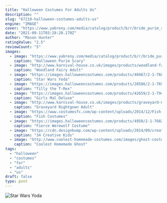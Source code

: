 ```yaml
---
title: "Halloween Costumes For Adults Us"
description: ""
slug: "67210-halloween-costumes-adults-us"
engine: "IMAGE"
cover: "https://www.yabreny.com/media/catalog/product/b/r/bride_purim_scary_blood_corpse_adult_costumes_cosplay_dress_for_women_zombies_devil_masquerade.jpg"
date: "2021-09-11T03:28:20.170Z"
author: "Mason Hunter"
ratingValue: "2.5"
reviewCount: "5"
images:
  - image: "https://www.yabreny.com/media/catalog/product/b/r/bride_purim_scary_blood_corpse_adult_costumes_cosplay_dress_for_women_zombies_devil_masquerade.jpg"
    caption: "Halloween Purim Scary"
  - image: "http://www.karnival-house.co.uk/images/products/woodland-fairy-costume--adult-costumes-for-ladies23514.jpg"
    caption: "Woodland Fairy Adult"
  - image: "https://images.halloweencostumes.com/products/40467/2-1-76894/star-wars-yoda-toddler-costume.jpg"
    caption: "Star Wars Yoda"
  - image: "https://images.halloweencostumes.com/products/28586/2-1-76914/tilly-the-t-rex-girls-dinosaur-costume.jpg"
    caption: "Tilly the T-Rex"
  - image: "https://images.halloweencostumes.com/products/42659/2-1-79448/girls-descendants-2-mal-deluxe-costume.jpg"
    caption: "Girls Mal Deluxe"
  - image: "http://www.karnival-house.co.uk/images/products/graveyard-nightgown-costume--ladies-halloween-costumes21439.jpg"
    caption: "Graveyard Nightgown Adult"
  - image: "https://www.costumesfc.com/wp-content/uploads/2014/12/Fish-Costume-Ideas.jpg"
    caption: "Fish Costumes"
  - image: "https://images.halloweencostumes.com/products/4950/2-1-76822/kids-fierce-werewolf-costume.jpg"
    caption: "Fierce Werewolf Costume"
  - image: "https://cdn.designbump.com/wp-content/uploads/2014/09/creative-halloween-costumes-009.jpg"
    caption: "34 Creative Kids"
  - image: "http://www.coolest-homemade-costumes.com/images/ghost-costume-04.jpg"
    caption: "Coolest Homemade Ghost"
tags:
  - "halloween"
  - "costumes"
  - "for"
  - "adults"
  - "us"
draft: false
type: post
---
```



![Star Wars Yoda](https://images.halloweencostumes.com/products/40467/2-1-76894/star-wars-yoda-toddler-costume.jpg "Star Wars Yoda")


<!--inArticleAds-->

<!--galleryOne-->


<!--inArticleAds-->

<!--galleryTwo-->


<!--galleryThree-->

